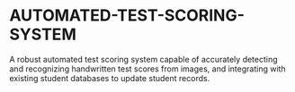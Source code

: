# AUTOMATED-TEST-SCORING-SYSTEM
A robust automated test scoring system capable of accurately detecting and recognizing handwritten test scores from images, and integrating with existing student databases to update student records.
